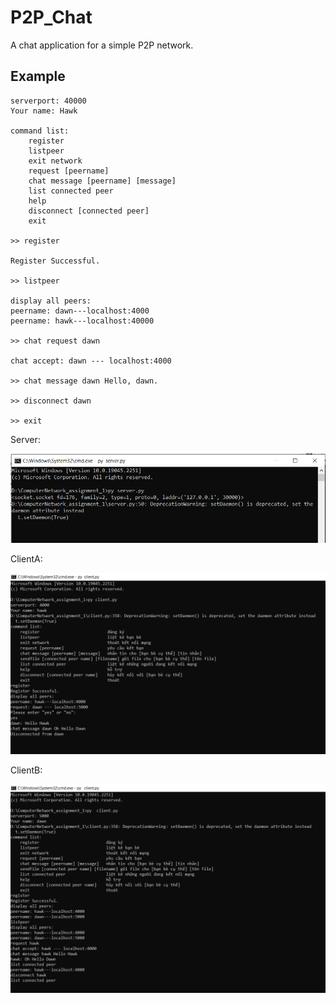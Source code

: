 # P2P_Chat

A chat application for a simple P2P network.


## Example

    serverport: 40000
    Your name: Hawk
    
    command list:
        register                          
        listpeer                            
        exit network                        
        request [peername]        
        chat message [peername] [message]   
        list connected peer                
        help                               
        disconnect [connected peer]                      
        exit                                
    
    >> register
    
    Register Successful.
    
    >> listpeer
    
    display all peers:
    peername: dawn---localhost:4000
    peername: hawk---localhost:40000
    
    >> chat request dawn
    
    chat accept: dawn --- localhost:4000
    
    >> chat message dawn Hello, dawn.
    
    >> disconnect dawn
    
    >> exit


Server:

![](example/server.png)

ClientA:

![](example/clientA.png)

ClientB:

![](example/clientB.png)